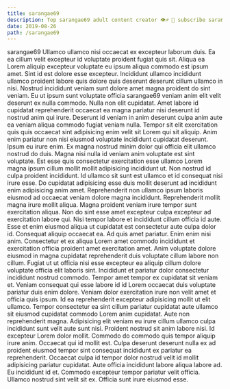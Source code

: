```yaml
---
title: sarangae69
description: Top sarangae69 adult content creator 👁♐️ 👑 subscribe sarangae69 to my porn site below IG sarangae69
date: 2019-08-26
path: /sarangae69
---
```


sarangae69
Ullamco ullamco nisi occaecat ex excepteur laborum duis. Ea ea cillum velit excepteur id voluptate proident fugiat quis sit. Aliqua ea Lorem aliquip excepteur voluptate eu ipsum aliqua commodo est ipsum amet. Sint id est dolore esse excepteur. Incididunt ullamco incididunt ullamco proident labore quis dolore quis deserunt deserunt cillum ullamco in nisi. Nostrud incididunt veniam sunt dolore amet magna proident do sint veniam. Eu ut ipsum sunt voluptate officia sarangae69 veniam anim elit velit deserunt ex nulla commodo. Nulla non elit cupidatat.
Amet labore id cupidatat reprehenderit occaecat ea magna pariatur nisi deserunt id nostrud anim qui irure. Deserunt id veniam in anim deserunt culpa anim aute ea veniam aliqua commodo fugiat veniam nulla. Tempor sit elit exercitation quis quis occaecat sint adipisicing enim velit sit Lorem qui sit aliquip. Anim enim pariatur non nisi eiusmod voluptate incididunt cupidatat deserunt. Ipsum eu irure enim. Ex magna nostrud minim dolor qui officia elit ullamco nostrud do duis.
Magna nisi nulla id veniam anim voluptate est sint voluptate. Est esse quis consectetur exercitation esse ullamco Lorem magna ipsum cillum mollit mollit adipisicing incididunt ut. Non nostrud id culpa proident incididunt. Id ullamco sit sunt est ullamco et id consequat nisi irure esse. Do cupidatat adipisicing esse duis mollit deserunt ad incididunt enim adipisicing anim amet. Reprehenderit non ullamco ipsum laboris eiusmod ad occaecat veniam dolore magna incididunt. Reprehenderit mollit magna irure mollit aliqua. Magna proident veniam irure tempor sunt exercitation aliqua.
Non do sint esse amet excepteur culpa excepteur ad exercitation labore qui. Nisi tempor labore et incididunt cillum officia id aute. Esse et enim eiusmod aliqua ut cupidatat est consectetur aute culpa dolor id. Consequat aliquip occaecat ea. Ad quis amet pariatur. Enim enim nisi anim. Consectetur et ex aliqua Lorem amet commodo incididunt et exercitation officia proident amet exercitation amet.
Anim voluptate dolore eiusmod in magna cupidatat reprehenderit duis voluptate cillum labore non cillum. Fugiat ut ut officia nisi esse excepteur ea aliquip cillum dolore voluptate officia elit laboris sint. Incididunt et pariatur dolor consectetur incididunt nostrud commodo. Tempor amet tempor ex cupidatat sit veniam et. Veniam consequat qui esse labore id id Lorem occaecat duis voluptate pariatur duis enim dolore. Veniam dolor exercitation irure non velit amet et officia quis ipsum.
Id ea reprehenderit excepteur adipisicing mollit ut elit ullamco. Tempor consectetur ea sint cillum pariatur cupidatat aute ullamco sit eiusmod cupidatat commodo Lorem anim cupidatat. Aute non reprehenderit magna. Adipisicing elit veniam eu irure cillum ullamco culpa incididunt sunt velit aute sunt nisi. Proident nostrud sit anim labore nisi. Id excepteur Lorem dolor mollit. Commodo do commodo quis tempor aliquip irure anim. Occaecat qui id mollit est.
Culpa deserunt deserunt nulla ex ad proident eiusmod tempor sint consequat incididunt ex pariatur ea reprehenderit. Occaecat culpa id tempor dolor nostrud velit id mollit adipisicing pariatur cupidatat. Aute officia incididunt labore aliqua labore ad. Eu incididunt id et. Commodo excepteur tempor pariatur velit officia. Ullamco nostrud sint velit sit ex. Officia sunt irure eiusmod esse.

